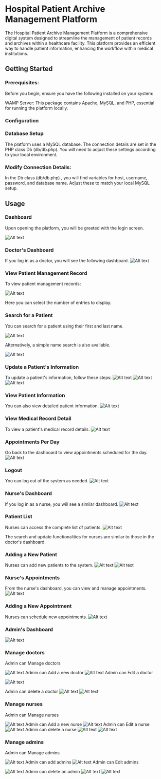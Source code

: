 # Hospital Patient Archive Management Platform


The Hospital Patient Archive Management Platform is a comprehensive digital system designed to streamline the management of patient records and archives within a healthcare facility. This platform provides an efficient way to handle patient information, enhancing the workflow within medical institutions.
## Getting Started 
### Prerequisites: 

Before you begin, ensure you have the following installed on your system:

WAMP Server: This package contains Apache, MySQL, and PHP, essential for running the platform locally.
### Configuration

### Database Setup
The platform uses a MySQL database. The connection details are set in the PHP class Db (db/db.php). You will need to adjust these settings according to your local environment.

### Modify Connection Details:
In the Db class (db/db.php) , you will find variables for host, username, password, and database name. Adjust these to match your local MySQL setup.

## Usage  
### Dashboard  
Upon opening the platform, you will be greeted with the login screen.

![Alt text](Demo/login.png)


### Doctor's Dashboard  

If you log in as a doctor, you will see the following dashboard.
![Alt text](Demo/doctorDash.png)

 ### View Patient Management Record  
To view patient management records:

![Alt text](Demo/viewPatient.png)

Here you can select the number of entries to display.

### Search for a Patient 


You can search for a patient using their first and last name.

![Alt text](Demo/search.png)


Alternatively, a simple name search is also available.


![Alt text](Demo/search1.png)

 ### Update a Patient's Information  
To update a patient's information, follow these steps:
![Alt text](Demo/update1.png)
![Alt text](Demo/update2.png)
![Alt text](Demo/update3.png)

### View Patient Information 
You can also view detailed patient information.
![Alt text](Demo/view.png)


### View Medical Record Detail 
To view a patient's medical record details:
![Alt text](Demo/viewRecord.png)



### Appointments Per Day 
Go back to the dashboard to view appointments scheduled for the day.
![Alt text](Demo/appDay.png)
 ### Logout 
You can log out of the system as needed.
![Alt text](Demo/logout.png)

### Nurse's Dashboard 
If you log in as a nurse, you will see a similar dashboard.
![Alt text](Demo/nurseDash.png)


### Patient List 
Nurses can access the complete list of patients.
![Alt text](Demo/patientList.png)

The search and update functionalities for nurses are similar to those in the doctor's dashboard.
### Adding a New Patient 
Nurses can add new patients to the system.
![Alt text](Demo/addPatient1.png)
![Alt text](Demo/addPatient2.png)


### Nurse's Appointments 
From the nurse's dashboard, you can view and manage appointments.
![Alt text](Demo/appNurse.png)
### Adding a New Appointment 
Nurses can schedule new appointments.
![Alt text](Demo/addApp.png)

### Admin's Dashboard 


![Alt text](Demo/adminDash.png)

###   Manage doctors
Admin can Manage doctors

![Alt text](Demo/image-9.png)
Admin can Add a new doctor
![Alt text](Demo/image-10.png)
Admin can Edit a doctor

![Alt text](Demo/image-1.png)

Admin can delete a doctor
![Alt text](Demo/image-2.png)
![Alt text](Demo/image-11.png)

###   Manage nurses
Admin can Manage nurses

![Alt text](Demo/image-12.png)
Admin can Add a new nurse
![Alt text](Demo/image-13.png)
Admin can Edit a nurse
![Alt text](Demo/image-4.png)
Admin can delete a nurse
![Alt text](Demo/image-2.png)
![Alt text](Demo/image-5.png)

###   Manage admins
Admin can Manage admins

![Alt text](Demo/image-14.png)
Admin can add admins
![Alt text](Demo/image-16.png)
Admin can Edit admins


![Alt text](Demo/image-15.png)
Admin can delete an admin 
![Alt text](Demo/image-2.png)
![Alt text](Demo/image-5.png)